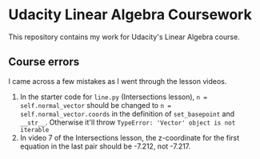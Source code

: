 # Udacity Linear Algebra Coursework
This repository contains my work for Udacity's Linear Algebra course.

## Course errors
I came across a few mistakes as I went through the lesson videos.

1. In the starter code for `line.py` (Intersections lesson), `n = self.normal_vector` should be changed to `n = self.normal_vector.coords` in the definition of `set_basepoint` and `__str__`. Otherwise it'll throw `TypeError: 'Vector' object is not iterable`
2. In video 7 of the Intersections lesson, the z-coordinate for the first equation in the last pair should be -7.212, not -7.217.